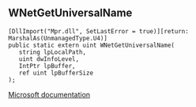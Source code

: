 ## WNetGetUniversalName

```
[DllImport("Mpr.dll", SetLastError = true)][return: MarshalAs(UnmanagedType.U4)]
public static extern uint WNetGetUniversalName(
   string lpLocalPath,
   uint dwInfoLevel,
   IntPtr lpBuffer,
   ref uint lpBufferSize
);
```

[Microsoft documentation](https://docs.microsoft.com/en-us/windows/win32/api/winnetwk/nf-winnetwk-wnetgetuniversalnamea)
